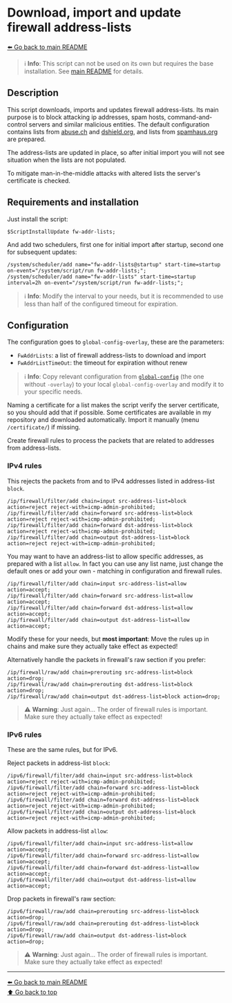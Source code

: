 Download, import and update firewall address-lists
==================================================

[⬅️ Go back to main README](../README.md)

> ℹ️ **Info**: This script can not be used on its own but requires the base
> installation. See [main README](../README.md) for details.

Description
-----------

This script downloads, imports and updates firewall address-lists. Its main
purpose is to block attacking ip addresses, spam hosts, command-and-control
servers and similar malicious entities. The default configuration contains
lists from [abuse.ch](https://abuse.ch/) and
[dshield.org](https://dshield.org/), and
lists from [spamhaus.org](https://spamhaus.org/) are prepared.

The address-lists are updated in place, so after initial import you will not
see situation when the lists are not populated.

To mitigate man-in-the-middle attacks with altered lists the server's
certificate is checked.

Requirements and installation
-----------------------------

Just install the script:

    $ScriptInstallUpdate fw-addr-lists;

And add two schedulers, first one for initial import after startup, second
one for subsequent updates:

    /system/scheduler/add name="fw-addr-lists@startup" start-time=startup on-event="/system/script/run fw-addr-lists;";
    /system/scheduler/add name="fw-addr-lists" start-time=startup interval=2h on-event="/system/script/run fw-addr-lists;";

> ℹ️ **Info**: Modify the interval to your needs, but it is recommended to
> use less than half of the configured timeout for expiration.

Configuration
-------------

The configuration goes to `global-config-overlay`, these are the parameters:

* `FwAddrLists`: a list of firewall address-lists to download and import
* `FwAddrListTimeOut`: the timeout for expiration without renew

> ℹ️ **Info**: Copy relevant configuration from
> [`global-config`](../global-config.rsc) (the one without `-overlay`) to
> your local `global-config-overlay` and modify it to your specific needs.

Naming a certificate for a list makes the script verify the server
certificate, so you should add that if possible. Some certificates are
available in my repository and downloaded automatically. Import it manually
(menu `/certificate/`) if missing.

Create firewall rules to process the packets that are related to addresses
from address-lists.

### IPv4 rules

This rejects the packets from and to IPv4 addresses listed in
address-list `block`.

    /ip/firewall/filter/add chain=input src-address-list=block action=reject reject-with=icmp-admin-prohibited;
    /ip/firewall/filter/add chain=forward src-address-list=block action=reject reject-with=icmp-admin-prohibited;
    /ip/firewall/filter/add chain=forward dst-address-list=block action=reject reject-with=icmp-admin-prohibited;
    /ip/firewall/filter/add chain=output dst-address-list=block action=reject reject-with=icmp-admin-prohibited;

You may want to have an address-list to allow specific addresses, as prepared
with a list `allow`. In fact you can use any list name, just change the
default ones or add your own - matching in configuration and firewall rules.

    /ip/firewall/filter/add chain=input src-address-list=allow action=accept;
    /ip/firewall/filter/add chain=forward src-address-list=allow action=accept;
    /ip/firewall/filter/add chain=forward dst-address-list=allow action=accept;
    /ip/firewall/filter/add chain=output dst-address-list=allow action=accept;

Modify these for your needs, but **most important**: Move the rules up in
chains and make sure they actually take effect as expected!

Alternatively handle the packets in firewall's raw section if you prefer:

    /ip/firewall/raw/add chain=prerouting src-address-list=block action=drop;
    /ip/firewall/raw/add chain=prerouting dst-address-list=block action=drop;
    /ip/firewall/raw/add chain=output dst-address-list=block action=drop;

> ⚠️ **Warning**: Just again... The order of firewall rules is important. Make
> sure they actually take effect as expected!

### IPv6 rules

These are the same rules, but for IPv6. 

Reject packets in address-list `block`:

    /ipv6/firewall/filter/add chain=input src-address-list=block action=reject reject-with=icmp-admin-prohibited;
    /ipv6/firewall/filter/add chain=forward src-address-list=block action=reject reject-with=icmp-admin-prohibited;
    /ipv6/firewall/filter/add chain=forward dst-address-list=block action=reject reject-with=icmp-admin-prohibited;
    /ipv6/firewall/filter/add chain=output dst-address-list=block action=reject reject-with=icmp-admin-prohibited;

Allow packets in address-list `allow`:

    /ipv6/firewall/filter/add chain=input src-address-list=allow action=accept;
    /ipv6/firewall/filter/add chain=forward src-address-list=allow action=accept;
    /ipv6/firewall/filter/add chain=forward dst-address-list=allow action=accept;
    /ipv6/firewall/filter/add chain=output dst-address-list=allow action=accept;

Drop packets in firewall's raw section:

    /ipv6/firewall/raw/add chain=prerouting src-address-list=block action=drop;
    /ipv6/firewall/raw/add chain=prerouting dst-address-list=block action=drop;
    /ipv6/firewall/raw/add chain=output dst-address-list=block action=drop;

> ⚠️ **Warning**: Just again... The order of firewall rules is important. Make
> sure they actually take effect as expected!

---
[⬅️ Go back to main README](../README.md)  
[⬆️ Go back to top](#top)
